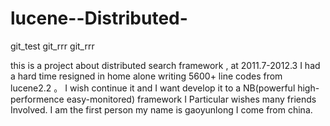 lucene--Distributed-
====================

git_test
git_rrr
git_rrr

this is a project about distributed search framework , at 2011.7-2012.3 I had a hard time  resigned in home alone writing 5600+ line codes from lucene2.2 。   I wish continue it and I want develop it to a NB(powerful high-performence easy-monitored) framework I Particular wishes many friends Involved. I am the first person my name is gaoyunlong I come from china. 
